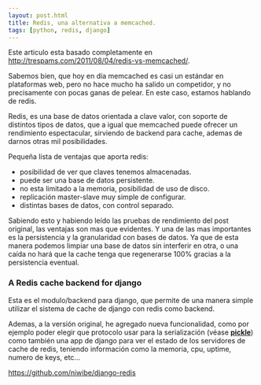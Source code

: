 ```yaml
---
layout: post.html
title: Redis, una alternativa a memcached.
tags: [python, redis, django]
---
```


Este articulo esta basado completamente en <http://trespams.com/2011/08/04/redis-vs-memcached/>.

Sabemos bien, que hoy en día memcached es casi un estándar en plataformas web, pero no hace mucho ha salido un competidor, y no precisamente con pocas ganas de pelear. En este caso, estamos hablando de redis.

Redis, es una base de datos orientada a clave valor, con soporte de distintos tipos de datos, que a igual que memcached puede ofrecer un rendimiento espectacular, sirviendo de backend para cache, ademas de darnos otras mil posibilidades.

Pequeña lista de ventajas que aporta redis:

* posibilidad de ver que claves tenemos almacenadas.
* puede ser una base de datos persistente.
* no esta limitado a la memoria, posibilidad de uso de disco.
* replicación master-slave muy simple de configurar.
* distintas bases de datos, con control separado.

Sabiendo esto y habiendo leído las pruebas de rendimiento del post original, las ventajas son mas que evidentes. Y una de las mas importantes es la persistencia y la granularidad con bases de datos. Ya que de esta manera podemos limpiar una base de datos sin interferir en otra, o una caída no hará que la cache tenga que regenerarse 100% gracias a la persistencia eventual.

### A Redis cache backend for django ###

Esta es el modulo/backend para django, que permite de una manera simple utilizar el sistema de cache de django con redis como backend.

Ademas, a la versión original, he agregado nueva funcionalidad, como por ejemplo poder elegir que protocolo usar para la serialización (véase [**pickle**][1]) como también una app de django para ver el estado de los servidores de cache de redis, teniendo información como la memoria, cpu, uptime, numero de keys, etc...

<https://github.com/niwibe/django-redis>

[1]: http://docs.python.org/library/pickle.html
